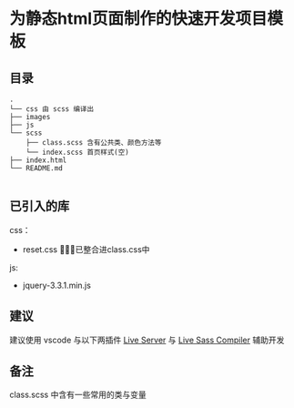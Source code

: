 # 为静态html页面制作的快速开发项目模板

## 目录

```
.
└── css 由 scss 编译出
├── images
├── js
└── scss
    ├── class.scss 含有公共类、颜色方法等
    └── index.scss 首页样式(空)
├── index.html 
└── README.md
 
```

## 已引入的库

css：
  - reset.css 已整合进class.css中

js: 
  - jquery-3.3.1.min.js

## 建议

建议使用 vscode 与以下两插件 [Live Server](https://github.com/ritwickdey/live-server-web-extension) 与 [Live Sass Compiler](https://github.com/ritwickdey/vscode-live-sass-compiler) 辅助开发

## 备注

class.scss 中含有一些常用的类与变量